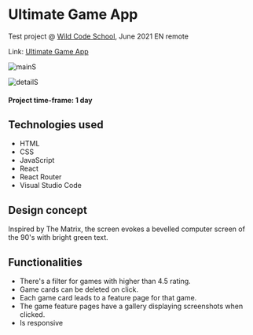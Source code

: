 # Ultimate Game App
Test project @ [Wild Code School](http://wildcodeschool.com), June 2021 EN remote

Link: [Ultimate Game App](https://grailsidhe.github.io/ultimate-game-react-app/)

![mainS](https://user-images.githubusercontent.com/78496780/128643945-9b7afdb3-1833-4d49-a420-4534d893190d.png)

![detailS](https://user-images.githubusercontent.com/78496780/128643946-7fb1772b-3a67-44e1-9908-12ac94ccdef7.png)

#### Project time-frame: 1 day

## Technologies used

- HTML
- CSS
- JavaScript
- React
- React Router
- Visual Studio Code

## Design concept

Inspired by The Matrix, the screen evokes a bevelled computer screen of the 90's with bright green text.

## Functionalities

- There's a filter for games with higher than 4.5 rating.
- Game cards can be deleted on click.
- Each game card leads to a feature page for that game.
- The game feature pages have a gallery displaying screenshots when clicked.
- Is responsive

